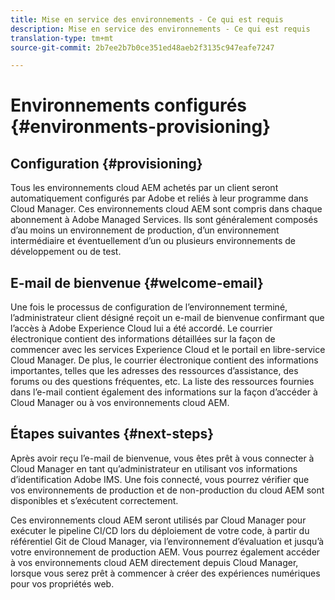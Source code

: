 ```yaml
---
title: Mise en service des environnements - Ce qui est requis
description: Mise en service des environnements - Ce qui est requis
translation-type: tm+mt
source-git-commit: 2b7ee2b7b0ce351ed48aeb2f3135c947eafe7247

---
```



# Environnements configurés {#environments-provisioning}

## Configuration {#provisioning}

Tous les environnements cloud AEM achetés par un client seront automatiquement configurés par Adobe et reliés à leur programme dans Cloud Manager. Ces environnements cloud AEM sont compris dans chaque abonnement à Adobe Managed Services. Ils sont généralement composés d’au moins un environnement de production, d’un environnement intermédiaire et éventuellement d’un ou plusieurs environnements de développement ou de test.

## E-mail de bienvenue {#welcome-email}

Une fois le processus de configuration de l’environnement terminé, l’administrateur client désigné reçoit un e-mail de bienvenue confirmant que l’accès à Adobe Experience Cloud lui a été accordé. Le courrier électronique contient des informations détaillées sur la façon de commencer avec les services Experience Cloud et le portail en libre-service Cloud Manager. De plus, le courrier électronique contient des informations importantes, telles que les adresses des ressources d’assistance, des forums ou des questions fréquentes, etc. La liste des ressources fournies dans l’e-mail contient également des informations sur la façon d’accéder à Cloud Manager ou à vos environnements cloud AEM.

## Étapes suivantes {#next-steps}

Après avoir reçu l’e-mail de bienvenue, vous êtes prêt à vous connecter à Cloud Manager en tant qu’administrateur en utilisant vos informations d’identification Adobe IMS. Une fois connecté, vous pourrez vérifier que vos environnements de production et de non-production du cloud AEM sont disponibles et s’exécutent correctement.

Ces environnements cloud AEM seront utilisés par Cloud Manager pour exécuter le pipeline CI/CD lors du déploiement de votre code, à partir du référentiel Git de Cloud Manager, via l’environnement d’évaluation et jusqu’à votre environnement de production AEM. Vous pourrez également accéder à vos environnements cloud AEM directement depuis Cloud Manager, lorsque vous serez prêt à commencer à créer des expériences numériques pour vos propriétés web.